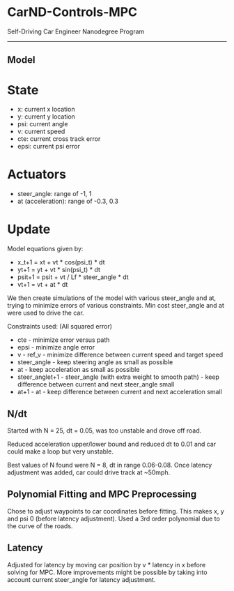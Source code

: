 # CarND-Controls-MPC
Self-Driving Car Engineer Nanodegree Program

---

## Model

# State
  * x: current x location
  * y: current y location
  * psi: current angle
  * v: current speed
  * cte: current cross track error
  * epsi: current psi error

# Actuators
  * steer_angle: range of -1, 1
  * at (acceleration): range of -0.3, 0.3

# Update
Model equations given by:
* x_t+1 = xt + vt * cos(psi_t) * dt
* yt+1 = yt + vt * sin(psi_t) * dt 
* psit+1 = psit + vt / Lf * steer_angle * dt
* vt+1 = vt + at * dt

We then create simulations of the model with various steer_angle and at, trying to minimize errors of various constraints. Min cost steer_angle and at were used to drive the car.

Constraints used: (All squared error)
* cte - minimize error versus path
* epsi - minimize angle error
* v - ref_v - minimize difference between current speed and target speed
* steer_angle - keep steering angle as small as possible
* at - keep acceleration as small as possible
* steer_anglet+1 - steer_angle (with extra weight to smooth path) - keep difference between current and next steer_angle small
* at+1 - at - keep difference between current and next acceleration small

## N/dt

Started with N = 25, dt = 0.05, was too unstable and drove off road.<br>

Reduced acceleration upper/lower bound and reduced dt to 0.01 and car could make a loop but very unstable.<br>

Best values of N found were N = 8, dt in range 0.06-0.08. Once latency adjustment was added, car could drive track at ~50mph.

## Polynomial Fitting and MPC Preprocessing
Chose to adjust waypoints to car coordinates before fitting. This makes x, y and psi 0 (before latency adjustment). Used a 3rd order polynomial due to the curve of the roads.

## Latency

Adjusted for latency by moving car position by v * latency in x before solving for MPC. More improvements might be possible by taking into account current steer_angle for latency adjustment.






